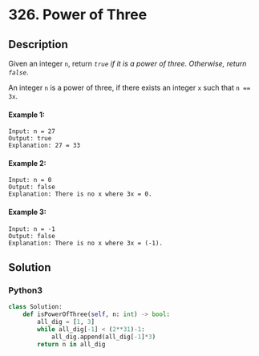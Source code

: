 # 326. Power of Three

## Description
Given an integer `n`, return *`true` if it is a power of three. Otherwise, return `false`*.

An integer `n` is a power of three, if there exists an integer `x` such that `n == 3x`.

#### Example 1:
```
Input: n = 27
Output: true
Explanation: 27 = 33
```

#### Example 2:
```
Input: n = 0
Output: false
Explanation: There is no x where 3x = 0.
```

#### Example 3:
```
Input: n = -1
Output: false
Explanation: There is no x where 3x = (-1).
```


## Solution

### Python3
```python
class Solution:
    def isPowerOfThree(self, n: int) -> bool:
        all_dig = [1, 3]
        while all_dig[-1] < (2**31)-1:
            all_dig.append(all_dig[-1]*3)
        return n in all_dig
```